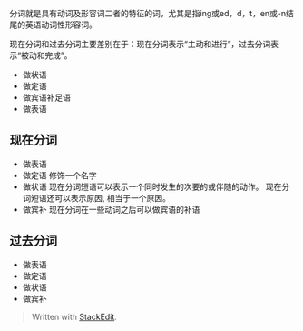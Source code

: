 分词就是具有动词及形容词二者的特征的词，尤其是指ing或ed，d，t，en或-n结尾的英语动词性形容词。

现在分词和过去分词主要差别在于：现在分词表示“主动和进行”，过去分词表示“被动和完成”。
- 做状语
- 做定语
- 做宾语补足语
- 做表语

## 现在分词
- 做表语
- 做定语
修饰一个名字
- 做状语
现在分词短语可以表示一个同时发生的次要的或伴随的动作。
现在分词短语还可以表示原因, 相当于一个原因。
- 做宾补
现在分词在一些动词之后可以做宾语的补语

## 过去分词
 - 做表语
 - 做定语
 - 做状语
 - 做宾补
 
 

> Written with [StackEdit](https://stackedit.io/).
<!--stackedit_data:
eyJoaXN0b3J5IjpbMTAwOTE1MzM2LC0xNjExMDAwXX0=
-->